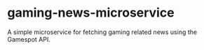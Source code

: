 # gaming-news-microservice
A simple microservice for fetching gaming related news using the Gamespot API.

